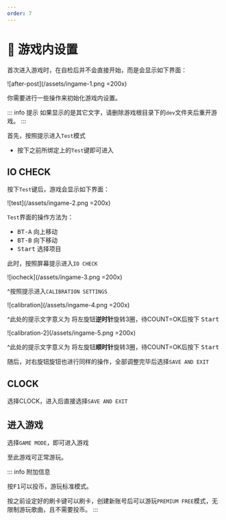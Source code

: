 ```yaml
---
order: 7
---
```


# :broom: 游戏内设置

首次进入游戏时，在自检后并不会直接开始，而是会显示如下界面：

![after-post](/assets/ingame-1.png =200x)

你需要进行一些操作来初始化游戏内设置。

::: info 提示
如果显示的是其它文字，请删除游戏根目录下的`dev`文件夹后重开游戏。
:::

首先，按照提示进入`Test`模式
   + 按下之前所绑定上的`Test`键即可进入

## IO CHECK

按下`Test`键后，游戏会显示如下界面：

![test](/assets/ingame-2.png =200x)

`Test`界面的操作方法为：

+ <kbd>BT-A</kbd> 向上移动
+ <kbd>BT-B</kbd> 向下移动
+ <kbd>Start</kbd> 选择项目

此时，按照屏幕提示进入`IO CHECK`

![iocheck](/assets/ingame-3.png =200x)

^按照提示进入`CALIBRATION SETTINGS`

![calibration](/assets/ingame-4.png =200x)

^此处的提示文字意义为 将左旋钮**逆时针**旋转3圈，待COUNT=OK后按下 <kbd>Start</kbd>

![calibration-2](/assets/ingame-5.png =200x)

^此处的提示文字意义为 将左旋钮**顺时针**旋转3圈，待COUNT=OK后按下 <kbd>Start</kbd>

随后，对右旋钮旋钮也进行同样的操作，全部调整完毕后选择`SAVE AND EXIT`

## CLOCK <Badge text="TODO"/>

选择CLOCK，进入后直接选择`SAVE AND EXIT`

## 进入游戏

选择`GAME MODE`，即可进入游戏

至此游戏可正常游玩。

::: info 附加信息

按<kbd>F1</kbd>可以投币，游玩标准模式。

按之前设定好的刷卡键可以刷卡，创建新账号后可以游玩`PREMIUM FREE`模式，无限制游玩歌曲，且不需要投币。
:::